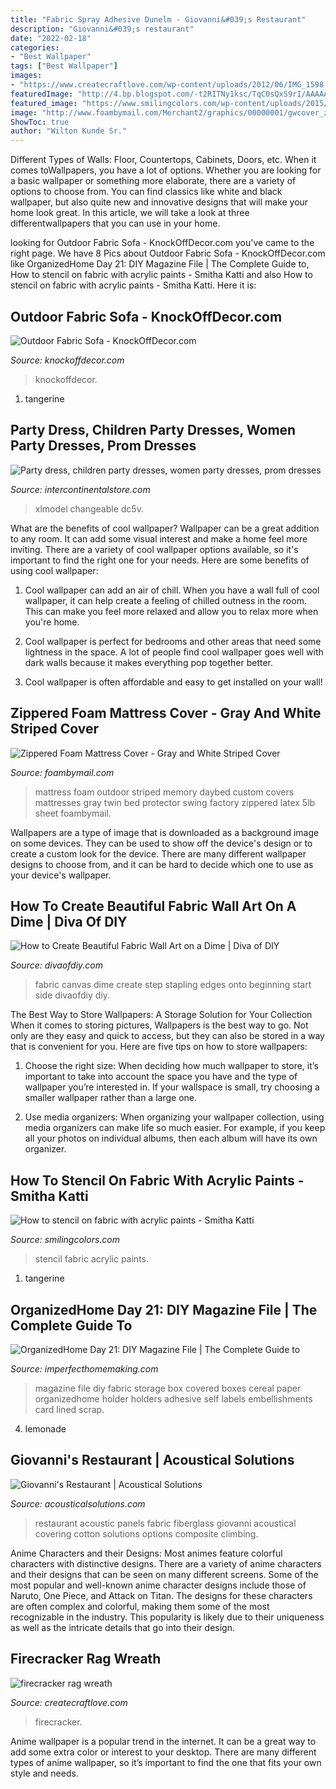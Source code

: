 ```yaml
---
title: "Fabric Spray Adhesive Dunelm - Giovanni&#039;s Restaurant"
description: "Giovanni&#039;s restaurant"
date: "2022-02-18"
categories:
- "Best Wallpaper"
tags: ["Best Wallpaper"]
images:
- "https://www.createcraftlove.com/wp-content/uploads/2012/06/IMG_1598.jpg"
featuredImage: "http://4.bp.blogspot.com/-t2RITNy1ksc/TqC0sQxS9rI/AAAAAAAABFg/qc-yUv9J6H4/s1600/magazine+file+6.JPG"
featured_image: "https://www.smilingcolors.com/wp-content/uploads/2015/07/removing_stencil.jpg"
image: "http://www.foambymail.com/Merchant2/graphics/00000001/gwcover_zipper2.jpg"
ShowToc: true
author: "Wilton Kunde Sr."
---
```



Different Types of Walls: Floor, Countertops, Cabinets, Doors, etc.
When it comes toWallpapers, you have a lot of options. Whether you are looking for a basic wallpaper or something more elaborate, there are a variety of options to choose from. You can find classics like white and black wallpaper, but also quite new and innovative designs that will make your home look great. In this article, we will take a look at three differentwallpapers that you can use in your home.

	

		
looking for Outdoor Fabric Sofa - KnockOffDecor.com you've came to the right page. We have 8 Pics about Outdoor Fabric Sofa - KnockOffDecor.com like OrganizedHome Day 21: DIY Magazine File | The Complete Guide to, How to stencil on fabric with acrylic paints - Smitha Katti and also How to stencil on fabric with acrylic paints - Smitha Katti. Here it is:
		
    
## Outdoor Fabric Sofa - KnockOffDecor.com

<img loading=lazy src="https://knockoffdecor.com/wp-content/uploads/2013/05/DIY-outdoor-sofa-inspired-by-West-Elm1.jpg" onerror="this.onerror=null;this.src='https://tse1.mm.bing.net/th?id=OIP.3WEoMWKbeIvMLROv3jg0HAHaFH&amp;pid=15.1';" alt="Outdoor Fabric Sofa - KnockOffDecor.com">

_Source: knockoffdecor.com_

>knockoffdecor. 

	

1. tangerine 

    
## Party Dress, Children Party Dresses, Women Party Dresses, Prom Dresses

<img loading=lazy src="https://ae01.alicdn.com/kf/H28ffc9d8fe824ce3adab9315421f359eQ.jpg" onerror="this.onerror=null;this.src='https://tse2.mm.bing.net/th?id=OIP.7OFVRUgWeVih7CbPy-_qgAHaKD&amp;pid=15.1';" alt="Party dress, children party dresses, women party dresses, prom dresses">

_Source: intercontinentalstore.com_

>xlmodel changeable dc5v. 

	

What are the benefits of cool wallpaper?
Wallpaper can be a great addition to any room. It can add some visual interest and make a home feel more inviting. There are a variety of cool wallpaper options available, so it's important to find the right one for your needs. Here are some benefits of using cool wallpaper: 
1. Cool wallpaper can add an air of chill. When you have a wall full of cool wallpaper, it can help create a feeling of chilled outness in the room. This can make you feel more relaxed and allow you to relax more when you're home. 

2. Cool wallpaper is perfect for bedrooms and other areas that need some lightness in the space. A lot of people find cool wallpaper goes well with dark walls because it makes everything pop together better. 

3. Cool wallpaper is often affordable and easy to get installed on your wall!

    
## Zippered Foam Mattress Cover - Gray And White Striped Cover

<img loading=lazy src="http://www.foambymail.com/Merchant2/graphics/00000001/gwcover_zipper2.jpg" onerror="this.onerror=null;this.src='https://tse1.mm.bing.net/th?id=OIP.37bzhglskb1puRWh6cWs2gHaFi&amp;pid=15.1';" alt="Zippered Foam Mattress Cover - Gray and White Striped Cover">

_Source: foambymail.com_

>mattress foam outdoor striped memory daybed custom covers mattresses gray twin bed protector swing factory zippered latex 5lb sheet foambymail. 

	

Wallpapers are a type of image that is downloaded as a background image on some devices. They can be used to show off the device's design or to create a custom look for the device. There are many different wallpaper designs to choose from, and it can be hard to decide which one to use as your device's wallpaper.

    
## How To Create Beautiful Fabric Wall Art On A Dime | Diva Of DIY

<img loading=lazy src="http://divaofdiy.com/wp-content/uploads/2014/02/FabricWallArt1-762x1024.jpg" onerror="this.onerror=null;this.src='https://tse3.mm.bing.net/th?id=OIP.vanweVgj_FBUCawNv-MQcAHaJ8&amp;pid=15.1';" alt="How to Create Beautiful Fabric Wall Art on a Dime | Diva of DIY">

_Source: divaofdiy.com_

>fabric canvas dime create step stapling edges onto beginning start side divaofdiy diy. 

	

The Best Way to Store Wallpapers: A Storage Solution for Your Collection
When it comes to storing pictures, Wallpapers is the best way to go. Not only are they easy and quick to access, but they can also be stored in a way that is convenient for you. Here are five tips on how to store wallpapers:
1) Choose the right size: When deciding how much wallpaper to store, it’s important to take into account the space you have and the type of wallpaper you’re interested in. If your wallspace is small, try choosing a smaller wallpaper rather than a large one.

2) Use media organizers: When organizing your wallpaper collection, using media organizers can make life so much easier. For example, if you keep all your photos on individual albums, then each album will have its own organizer.

    
## How To Stencil On Fabric With Acrylic Paints - Smitha Katti

<img loading=lazy src="https://www.smilingcolors.com/wp-content/uploads/2015/07/removing_stencil.jpg" onerror="this.onerror=null;this.src='https://tse2.mm.bing.net/th?id=OIP.xrZMkzFV3hPZ3XtHA9K9OQHaE8&amp;pid=15.1';" alt="How to stencil on fabric with acrylic paints - Smitha Katti">

_Source: smilingcolors.com_

>stencil fabric acrylic paints. 

	

1. tangerine 

    
## OrganizedHome Day 21: DIY Magazine File | The Complete Guide To

<img loading=lazy src="http://4.bp.blogspot.com/-t2RITNy1ksc/TqC0sQxS9rI/AAAAAAAABFg/qc-yUv9J6H4/s1600/magazine+file+6.JPG" onerror="this.onerror=null;this.src='https://tse4.mm.bing.net/th?id=OIP.zOPz5v2wXAzTz5S3pgnuKAHaJ4&amp;pid=15.1';" alt="OrganizedHome Day 21: DIY Magazine File | The Complete Guide to">

_Source: imperfecthomemaking.com_

>magazine file diy fabric storage box covered boxes cereal paper organizedhome holder holders adhesive self labels embellishments card lined scrap. 

	

4. lemonade 

    
## Giovanni&#039;s Restaurant | Acoustical Solutions

<img loading=lazy src="https://acousticalsolutions.com/wp-content/uploads/2015/02/giovannis-restaurant-02.jpg" onerror="this.onerror=null;this.src='https://tse2.mm.bing.net/th?id=OIP.xcgTUTBi7gJJ1jhj_kA4CgHaHa&amp;pid=15.1';" alt="Giovanni&#039;s Restaurant | Acoustical Solutions">

_Source: acousticalsolutions.com_

>restaurant acoustic panels fabric fiberglass giovanni acoustical covering cotton solutions options composite climbing. 

	

Anime Characters and their Designs: Most animes feature colorful characters with distinctive designs.
There are a variety of anime characters and their designs that can be seen on many different screens. Some of the most popular and well-known anime character designs include those of Naruto, One Piece, and Attack on Titan. The designs for these characters are often complex and colorful, making them some of the most recognizable in the industry. This popularity is likely due to their uniqueness as well as the intricate details that go into their design.

    
## Firecracker Rag Wreath

<img loading=lazy src="https://www.createcraftlove.com/wp-content/uploads/2012/06/IMG_1598.jpg" onerror="this.onerror=null;this.src='https://tse1.mm.bing.net/th?id=OIP.N5_wLis-ytQEs8fdQMbTfgHaE8&amp;pid=15.1';" alt="firecracker rag wreath">

_Source: createcraftlove.com_

>firecracker. 

	

Anime wallpaper is a popular trend in the internet. It can be a great way to add some extra color or interest to your desktop. There are many different types of anime wallpaper, so it’s important to find the one that fits your own style and needs.


